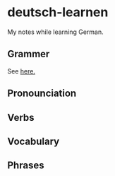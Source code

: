 # deutsch-learnen

My notes while learning German.

## Grammer

See [here.]()

## Pronounciation

## Verbs

## Vocabulary

## Phrases
